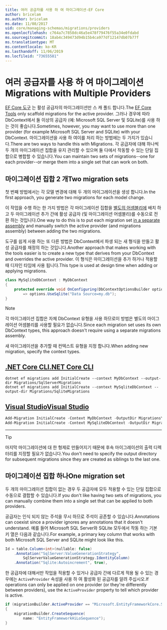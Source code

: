 ```yaml
---
title: 여러 공급자를 사용 하 여 마이그레이션-EF Core
author: bricelam
ms.author: bricelam
ms.date: 11/08/2017
uid: core/managing-schemas/migrations/providers
ms.openlocfilehash: c764a7c7858dc46a5e478f79476f55a34e0fdabd
ms.sourcegitcommit: 18ab4c349473d94b15b4ca977df12147db07b77f
ms.translationtype: MT
ms.contentlocale: ko-KR
ms.lasthandoff: 11/06/2019
ms.locfileid: "73655581"
---
```

# <a name="migrations-with-multiple-providers"></a><span data-ttu-id="6dfcd-102">여러 공급자를 사용 하 여 마이그레이션</span><span class="sxs-lookup"><span data-stu-id="6dfcd-102">Migrations with Multiple Providers</span></span>

<span data-ttu-id="6dfcd-103">[EF Core 도구][1] 는 활성 공급자의 마이그레이션만 스 캐 폴드 합니다.</span><span class="sxs-lookup"><span data-stu-id="6dfcd-103">The [EF Core Tools][1] only scaffold migrations for the active provider.</span></span> <span data-ttu-id="6dfcd-104">그러나 경우에 따라 DbContext에서 둘 이상의 공급자 (예: Microsoft SQL Server 및 SQLite)를 사용 하는 것이 좋습니다.</span><span class="sxs-lookup"><span data-stu-id="6dfcd-104">Sometimes, however, you may want to use more than one provider (for example Microsoft SQL Server and SQLite) with your DbContext.</span></span> <span data-ttu-id="6dfcd-105">마이그레이션을 사용 하 여이를 처리 하는 방법에는 두 가지가 있습니다.</span><span class="sxs-lookup"><span data-stu-id="6dfcd-105">There are two ways to handle this with Migrations.</span></span> <span data-ttu-id="6dfcd-106">각 공급자에 대해 하나씩 두 개의 마이그레이션 집합을 유지 관리할 수 있으며 둘 다에서 작동할 수 있는 단일 집합으로 병합할 수 있습니다.</span><span class="sxs-lookup"><span data-stu-id="6dfcd-106">You can maintain two sets of migrations--one for each provider--or merge them into a single set that can work on both.</span></span>

## <a name="two-migration-sets"></a><span data-ttu-id="6dfcd-107">마이그레이션 집합 2 개</span><span class="sxs-lookup"><span data-stu-id="6dfcd-107">Two migration sets</span></span>

<span data-ttu-id="6dfcd-108">첫 번째 방법에서는 각 모델 변경에 대해 두 개의 마이그레이션을 생성 합니다.</span><span class="sxs-lookup"><span data-stu-id="6dfcd-108">In the first approach, you generate two migrations for each model change.</span></span>

<span data-ttu-id="6dfcd-109">이 작업을 수행 하는 한 가지 방법은 각 마이그레이션 집합을 [별도의 어셈블리에][2] 배치 하 고 두 마이그레이션 추가 간에 활성 공급자 (및 마이그레이션 어셈블리)를 수동으로 전환 하는 것입니다.</span><span class="sxs-lookup"><span data-stu-id="6dfcd-109">One way to do this is to put each migration set [in a separate assembly][2] and manually switch the active provider (and migrations assembly) between adding the two migrations.</span></span>

<span data-ttu-id="6dfcd-110">도구를 쉽게 사용 하는 또 다른 방법은 DbContext에서 파생 되는 새 형식을 만들고 활성 공급자를 재정의 하는 것입니다.</span><span class="sxs-lookup"><span data-stu-id="6dfcd-110">Another approach that makes working with the tools easier is to create a new type that derives from your DbContext and overrides the active provider.</span></span> <span data-ttu-id="6dfcd-111">이 형식은 마이그레이션을 추가 하거나 적용할 때 디자인 타임에 사용 됩니다.</span><span class="sxs-lookup"><span data-stu-id="6dfcd-111">This type is used at design time when adding or applying migrations.</span></span>

``` csharp
class MySqliteDbContext : MyDbContext
{
    protected override void OnConfiguring(DbContextOptionsBuilder options)
        => options.UseSqlite("Data Source=my.db");
}
```

> [!NOTE]
> <span data-ttu-id="6dfcd-112">각 마이그레이션 집합은 자체 DbContext 유형을 사용 하므로이 방법은 별도의 마이그레이션 어셈블리를 사용할 필요가 없습니다.</span><span class="sxs-lookup"><span data-stu-id="6dfcd-112">Since each migration set uses its own DbContext types, this approach doesn't require using a separate migrations assembly.</span></span>

<span data-ttu-id="6dfcd-113">새 마이그레이션을 추가할 때 컨텍스트 유형을 지정 합니다.</span><span class="sxs-lookup"><span data-stu-id="6dfcd-113">When adding new migration, specify the context types.</span></span>

## <a name="net-core-clitabdotnet-core-cli"></a>[<span data-ttu-id="6dfcd-114">.NET Core CLI</span><span class="sxs-lookup"><span data-stu-id="6dfcd-114">.NET Core CLI</span></span>](#tab/dotnet-core-cli)

``` Console
dotnet ef migrations add InitialCreate --context MyDbContext --output-dir Migrations/SqlServerMigrations
dotnet ef migrations add InitialCreate --context MySqliteDbContext --output-dir Migrations/SqliteMigrations
```

## <a name="visual-studiotabvs"></a>[<span data-ttu-id="6dfcd-115">Visual Studio</span><span class="sxs-lookup"><span data-stu-id="6dfcd-115">Visual Studio</span></span>](#tab/vs)

``` powershell
Add-Migration InitialCreate -Context MyDbContext -OutputDir Migrations\SqlServerMigrations
Add-Migration InitialCreate -Context MySqliteDbContext -OutputDir Migrations\SqliteMigrations
```

***

> [!TIP]
> <span data-ttu-id="6dfcd-116">마지막 마이그레이션에 대 한 형제로 만들어지기 때문에 후속 마이그레이션의 출력 디렉터리를 지정할 필요가 없습니다.</span><span class="sxs-lookup"><span data-stu-id="6dfcd-116">You don't need to specify the output directory for subsequent migrations since they are created as siblings to the last one.</span></span>

## <a name="one-migration-set"></a><span data-ttu-id="6dfcd-117">마이그레이션 집합 하나</span><span class="sxs-lookup"><span data-stu-id="6dfcd-117">One migration set</span></span>

<span data-ttu-id="6dfcd-118">두 개의 마이그레이션 집합이 없는 경우 두 공급자에 모두 적용할 수 있는 단일 집합으로 수동으로 결합할 수 있습니다.</span><span class="sxs-lookup"><span data-stu-id="6dfcd-118">If you don't like having two sets of migrations, you can manually combine them into a single set that can be applied to both providers.</span></span>

<span data-ttu-id="6dfcd-119">공급자는 인식 되지 않는 주석을 무시 하므로 주석이 공존할 수 있습니다.</span><span class="sxs-lookup"><span data-stu-id="6dfcd-119">Annotations can coexist since a provider ignores any annotations that it doesn't understand.</span></span> <span data-ttu-id="6dfcd-120">예를 들어 Microsoft SQL Server와 SQLite 모두에서 작동 하는 기본 키 열은 다음과 같습니다.</span><span class="sxs-lookup"><span data-stu-id="6dfcd-120">For example, a primary key column that works with both Microsoft SQL Server and SQLite might look like this.</span></span>

``` csharp
Id = table.Column<int>(nullable: false)
    .Annotation("SqlServer:ValueGenerationStrategy",
        SqlServerValueGenerationStrategy.IdentityColumn)
    .Annotation("Sqlite:Autoincrement", true),
```

<span data-ttu-id="6dfcd-121">한 공급자에 대해서만 작업을 적용할 수 있거나 공급자 간에 다르게 적용 될 수 있는 경우에는 `ActiveProvider` 속성을 사용 하 여 활성화 된 공급자를 알려 주십시오.</span><span class="sxs-lookup"><span data-stu-id="6dfcd-121">If operations can only be applied on one provider (or they're differently between providers), use the `ActiveProvider` property to tell which provider is active.</span></span>

``` csharp
if (migrationBuilder.ActiveProvider == "Microsoft.EntityFrameworkCore.SqlServer")
{
    migrationBuilder.CreateSequence(
        name: "EntityFrameworkHiLoSequence");
}
```

  [1]: ../../miscellaneous/cli/index.md
  [2]: projects.md
